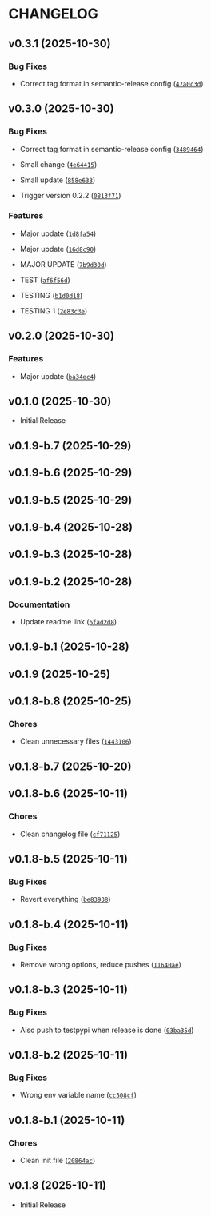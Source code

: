 # CHANGELOG

<!-- version list -->

## v0.3.1 (2025-10-30)

### Bug Fixes

- Correct tag format in semantic-release config
  ([`47a0c3d`](https://github.com/UniversalPython/UniversalPython/commit/47a0c3dd8ed6590a74cc52072d7af5ee885bb8de))


## v0.3.0 (2025-10-30)

### Bug Fixes

- Correct tag format in semantic-release config
  ([`3489464`](https://github.com/UniversalPython/UniversalPython/commit/3489464c881636194b07308d3d30576fc26469c7))

- Small change
  ([`4e64415`](https://github.com/UniversalPython/UniversalPython/commit/4e64415073a8d968660bf78988987c014349da05))

- Small update
  ([`858e633`](https://github.com/UniversalPython/UniversalPython/commit/858e6339c7c86f74e6588c8466f48bd36ade7ef9))

- Trigger version 0.2.2
  ([`0813f71`](https://github.com/UniversalPython/UniversalPython/commit/0813f71927fa955ed7b8879a9d40d4fa0e709e22))

### Features

- Major update
  ([`1d8fa54`](https://github.com/UniversalPython/UniversalPython/commit/1d8fa54bde24743548d7845d693fa9fa4a544ea5))

- Major update
  ([`16d8c90`](https://github.com/UniversalPython/UniversalPython/commit/16d8c9081a8f3d38e90ad68b20beb17552f433e5))

- MAJOR UPDATE
  ([`7b9d30d`](https://github.com/UniversalPython/UniversalPython/commit/7b9d30dfcb92edfcf4a475b6e68b19e75988065e))

- TEST
  ([`af6f56d`](https://github.com/UniversalPython/UniversalPython/commit/af6f56df74dca5910a348d8a93cf49b86b333d10))

- TESTING
  ([`b1d0d18`](https://github.com/UniversalPython/UniversalPython/commit/b1d0d189fb998e9537e35840dae4c657598c7515))

- TESTING 1
  ([`2e83c3e`](https://github.com/UniversalPython/UniversalPython/commit/2e83c3e773ea15d8e7af41a2ac50b014f8bac03f))


## v0.2.0 (2025-10-30)

### Features

- Major update
  ([`ba34ec4`](https://github.com/UniversalPython/UniversalPython/commit/ba34ec4e9b8a153aa0a3699a65e27609733e87da))


## v0.1.0 (2025-10-30)

- Initial Release

## v0.1.9-b.7 (2025-10-29)


## v0.1.9-b.6 (2025-10-29)


## v0.1.9-b.5 (2025-10-29)


## v0.1.9-b.4 (2025-10-28)


## v0.1.9-b.3 (2025-10-28)


## v0.1.9-b.2 (2025-10-28)

### Documentation

- Update readme link
  ([`6fad2d8`](https://github.com/UniversalPython/UniversalPython/commit/6fad2d88a949a033386d2afea122d19ffaba8711))


## v0.1.9-b.1 (2025-10-28)


## v0.1.9 (2025-10-25)


## v0.1.8-b.8 (2025-10-25)

### Chores

- Clean unnecessary files
  ([`1443106`](https://github.com/UniversalPython/UniversalPython/commit/1443106c5c22ae8e9282e30be0ef220bb62c0d8f))


## v0.1.8-b.7 (2025-10-20)


## v0.1.8-b.6 (2025-10-11)

### Chores

- Clean changelog file
  ([`cf71125`](https://github.com/UniversalPython/UniversalPython/commit/cf71125f6b123197e7dde0a2ac8a6eaa6a674592))


## v0.1.8-b.5 (2025-10-11)

### Bug Fixes

- Revert everything
  ([`be83938`](https://github.com/UniversalPython/UniversalPython/commit/be83938c5f7864fc8ebef8ab33bfdd8ba5144223))


## v0.1.8-b.4 (2025-10-11)

### Bug Fixes

- Remove wrong options, reduce pushes
  ([`11640ae`](https://github.com/UniversalPython/UniversalPython/commit/11640ae095aeb75f73b6693a957d99f1416b8798))


## v0.1.8-b.3 (2025-10-11)

### Bug Fixes

- Also push to testpypi when release is done
  ([`03ba35d`](https://github.com/UniversalPython/UniversalPython/commit/03ba35d60a47182ce6bc5f4621d495e3818c0535))


## v0.1.8-b.2 (2025-10-11)

### Bug Fixes

- Wrong env variable name
  ([`cc508cf`](https://github.com/UniversalPython/UniversalPython/commit/cc508cf803ea230fa435de5e37dff709978b9978))


## v0.1.8-b.1 (2025-10-11)

### Chores

- Clean init file
  ([`20864ac`](https://github.com/UniversalPython/UniversalPython/commit/20864ac0aaa15f8839694cd617f531aae17d646b))


## v0.1.8 (2025-10-11)

- Initial Release
